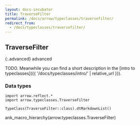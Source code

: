 ```yaml
---
layout: docs-incubator
title: TraverseFilter
permalink: /docs/arrow/typeclasses/traversefilter/
redirect_from:
  - /docs/typeclasses/traversefilter/
---
```


## TraverseFilter

{:.advanced}
advanced

TODO. Meanwhile you can find a short description in the [intro to typeclasses]({{ '/docs/typeclasses/intro/' | relative_url }}).


### Data types

```kotlin:ank:replace
import arrow.reflect.*
import arrow.typeclasses.TraverseFilter

TypeClass(TraverseFilter::class).dtMarkdownList()
```

ank_macro_hierarchy(arrow.typeclasses.TraverseFilter)
